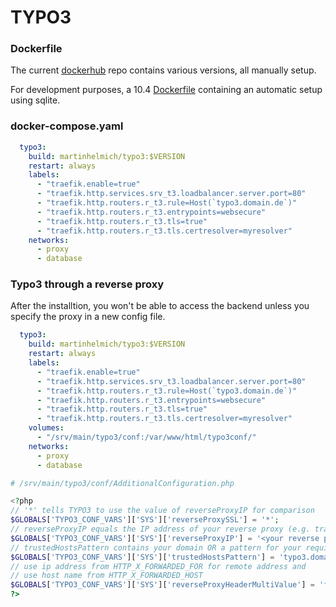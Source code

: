 # TYPO3

### Dockerfile

The current [dockerhub](https://hub.docker.com/r/martinhelmich/typo3/) repo contains various versions, all manually setup.

For development purposes, a 10.4 [Dockerfile](https://github.com/Ziehnert/Typo3-docker) containing an automatic setup using sqlite.

### docker-compose.yaml

```yaml
  typo3:
    build: martinhelmich/typo3:$VERSION
    restart: always
    labels:
      - "traefik.enable=true"
      - "traefik.http.services.srv_t3.loadbalancer.server.port=80"
      - "traefik.http.routers.r_t3.rule=Host(`typo3.domain.de`)"
      - "traefik.http.routers.r_t3.entrypoints=websecure"
      - "traefik.http.routers.r_t3.tls=true"
      - "traefik.http.routers.r_t3.tls.certresolver=myresolver"
    networks:
      - proxy
      - database
```

### Typo3 through a reverse proxy

After the installtion, you won't be able to access the backend unless you specify the proxy in a new config file.

```yaml
  typo3:
    build: martinhelmich/typo3:$VERSION
    restart: always
    labels:
      - "traefik.enable=true"
      - "traefik.http.services.srv_t3.loadbalancer.server.port=80"
      - "traefik.http.routers.r_t3.rule=Host(`typo3.domain.de`)"
      - "traefik.http.routers.r_t3.entrypoints=websecure"
      - "traefik.http.routers.r_t3.tls=true"
      - "traefik.http.routers.r_t3.tls.certresolver=myresolver"
    volumes:
      - "/srv/main/typo3/conf:/var/www/html/typo3conf/"
    networks:
      - proxy
      - database
```

```php
# /srv/main/typo3/conf/AdditionalConfiguration.php

<?php
// '*' tells TYPO3 to use the value of reverseProxyIP for comparison
$GLOBALS['TYPO3_CONF_VARS']['SYS']['reverseProxySSL'] = '*';
// reverseProxyIP equals the IP address of your reverse proxy (e.g. traefik)
$GLOBALS['TYPO3_CONF_VARS']['SYS']['reverseProxyIP'] = '<your reverse proxy IP>';
// trustedHostsPattern contains your domain OR a pattern for your requirements
$GLOBALS['TYPO3_CONF_VARS']['SYS']['trustedHostsPattern'] = 'typo3.domain.de';
// use ip address from HTTP_X_FORWARDED_FOR for remote address and
// use host name from HTTP_X_FORWARDED_HOST
$GLOBALS['TYPO3_CONF_VARS']['SYS']['reverseProxyHeaderMultiValue'] = 'first';
?>
```
